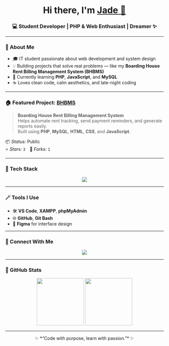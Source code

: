 <!-- 🌸 GitHub Profile README for Pjadeyy (Prixane) -->

<h1 align="center">Hi there, I'm <a href="https://github.com/Pjadeyy">Jade 🌻</a></h1>
<h3 align="center">💻 Student Developer | PHP & Web Enthusiast | Dreamer ✨</h3>

---

### 🌷 About Me
- 🎓 IT student passionate about web development and system design  
- 💡 Building projects that solve real problems — like my **Boarding House Rent Billing Management System (BHBMS)**  
- 🧠 Currently learning **PHP**, **JavaScript**, and **MySQL**  
- ☕ Loves clean code, calm aesthetics, and late-night coding  

---

### 🏠 Featured Project: [BHBMS](https://github.com/Pjadeyy/BHBMS)
> **Boarding House Rent Billing Management System**  
> Helps automate rent tracking, send payment reminders, and generate reports easily.  
> Built using **PHP**, **MySQL**, **HTML**, **CSS**, and **JavaScript**.

📦 *Status:* Public  
⭐ *Stars:* `3` 🍴 *Forks:* `1`

---

### 🧰 Tech Stack
<p align="center">
  <img src="https://skillicons.dev/icons?i=php,html,css,javascript,mysql,git,vscode" />
</p>

---

### 🪄 Tools I Use
- 🛠️ **VS Code**, **XAMPP**, **phpMyAdmin**  
- 🌐 **GitHub**, **Git Bash**  
- 🎨 **Figma** for interface design  

---

### 🌸 Connect With Me
<p align="center">
  <a href="https://github.com/Pjadeyy">
    <img src="https://img.shields.io/badge/GitHub-Pjadeyy-181717?style=for-the-badge&logo=github" />
  </a>
</p>

---

### 🌿 GitHub Stats
<p align="center">
  <img src="https://github-readme-stats.vercel.app/api?username=Pjadeyy&show_icons=true&theme=tokyonight&hide_border=true" height="150"/>
  <img src="https://github-readme-stats.vercel.app/api/top-langs/?username=Pjadeyy&layout=compact&theme=tokyonight&hide_border=true" height="150"/>
</p>

---

<p align="center">✨ *“Code with purpose, learn with passion.”* ✨</p>

